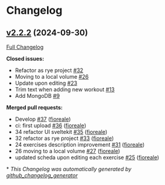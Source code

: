 # Changelog

## [v2.2.2](https://github.com/fioreale/myfitapp/tree/v2.2.2) (2024-09-30)

[Full Changelog](https://github.com/fioreale/myfitapp/compare/v2.2.1...v2.2.2)

**Closed issues:**

- Refactor as rye project [\#32](https://github.com/fioreale/myfitapp/issues/32)
- Moving to a local volume [\#26](https://github.com/fioreale/myfitapp/issues/26)
- Update upon editing [\#23](https://github.com/fioreale/myfitapp/issues/23)
- Trim text when adding new workout [\#13](https://github.com/fioreale/myfitapp/issues/13)
- Add MongoDB [\#9](https://github.com/fioreale/myfitapp/issues/9)

**Merged pull requests:**

- Develop [\#37](https://github.com/fioreale/myfitapp/pull/37) ([fioreale](https://github.com/fioreale))
- ci: first upload [\#36](https://github.com/fioreale/myfitapp/pull/36) ([fioreale](https://github.com/fioreale))
- 34 refactor UI sveltekit [\#35](https://github.com/fioreale/myfitapp/pull/35) ([fioreale](https://github.com/fioreale))
- 32 refactor as rye project [\#33](https://github.com/fioreale/myfitapp/pull/33) ([fioreale](https://github.com/fioreale))
- 24 exercises description improvement [\#31](https://github.com/fioreale/myfitapp/pull/31) ([fioreale](https://github.com/fioreale))
- 26 moving to a local volume [\#27](https://github.com/fioreale/myfitapp/pull/27) ([fioreale](https://github.com/fioreale))
- updated scheda upon editing each exercise [\#25](https://github.com/fioreale/myfitapp/pull/25) ([fioreale](https://github.com/fioreale))



\* *This Changelog was automatically generated by [github_changelog_generator](https://github.com/github-changelog-generator/github-changelog-generator)*
